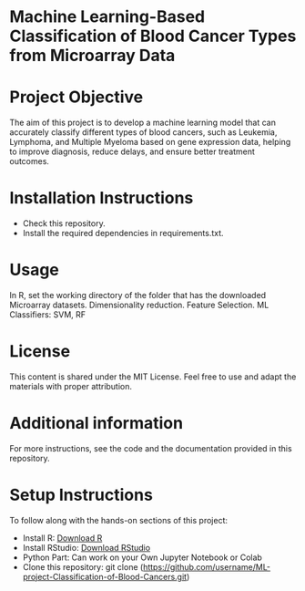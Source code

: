 # Machine Learning-Based Classification of Blood Cancer Types from Microarray Data

# Project Objective
The aim of this project is to develop a machine learning model that can accurately classify different types of blood cancers, such as Leukemia, Lymphoma, and Multiple Myeloma based on gene expression data, helping to improve diagnosis, reduce delays, and ensure better treatment outcomes.

# Installation Instructions
- Check this repository.
- Install the required dependencies in requirements.txt.

# Usage
In R, set the working directory of the folder that has the downloaded Microarray datasets.
Dimensionality reduction.
Feature Selection.
ML Classifiers: SVM, RF

# License
This content is shared under the MIT License. Feel free to use and adapt the materials with proper attribution.

# Additional information
For more instructions, see the code and the documentation provided in this repository.

# Setup Instructions
To follow along with the hands-on sections of this project:

- Install R: [Download R](https://cran.r-project.org/)
- Install RStudio: [Download RStudio](https://posit.co/products/open-source/rstudio/)
- Python Part: Can work on your Own Jupyter Notebook or Colab
- Clone this repository:
       git clone (https://github.com/username/ML-project-Classification-of-Blood-Cancers.git)

